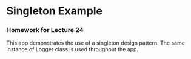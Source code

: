 # Singleton Example
### Homework for Lecture 24
This app demonstrates the use of a singleton design pattern. The same instance of Logger class is used throughout the app.

